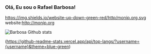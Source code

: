 
### Olá, Eu sou o Rafael Barbosa!

https://img.shields.io/website-up-down-green-red/http/monip.org.svg website:http://monip.org

![Barbosa Github stats](https://github-readme-stats.vercel.app/api?username=Rafabs&show_icons=true&theme=dracula)

(https://github-readme-stats.vercel.app/api/top-langs/?username={username}&theme=blue-green)
